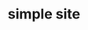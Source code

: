 ---
layout: page
title: simple site
tagline: Some codes
description: Some R codes to support different articles

---